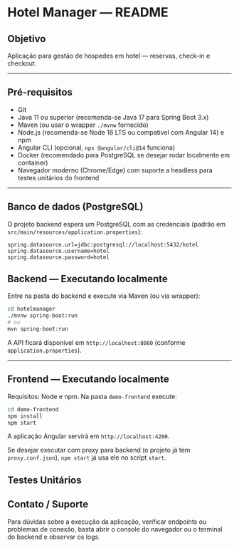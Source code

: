 # Hotel Manager — README

## Objetivo

Aplicação para gestão de hóspedes em hotel — reservas, check-in e checkout.

---

## Pré-requisitos

* Git
* Java 11 ou superior (recomenda-se Java 17 para Spring Boot 3.x)
* Maven (ou usar o wrapper `./mvnw` fornecido)
* Node.js (recomenda-se Node 16 LTS ou compatível com Angular 14) e npm
* Angular CLI (opcional, `npx @angular/cli@14` funciona)
* Docker (recomendado para PostgreSQL se desejar rodar localmente em container)
* Navegador moderno (Chrome/Edge) com suporte a headless para testes unitários do frontend

---

## Banco de dados (PostgreSQL)

O projeto backend espera um PostgreSQL com as credenciais (padrão em `src/main/resources/application.properties`):

```
spring.datasource.url=jdbc:postgresql://localhost:5432/hotel
spring.datasource.username=hotel
spring.datasource.password=hotel
```

## Backend — Executando localmente

Entre na pasta do backend e execute via Maven (ou via wrapper):

```bash
cd hotelmanager
./mvnw spring-boot:run
# ou
mvn spring-boot:run
```

A API ficará disponível em `http://localhost:8080` (conforme `application.properties`).

---

## Frontend — Executando localmente

Requisitos: Node e npm. Na pasta `demo-frontend` execute:

```bash
cd demo-frontend
npm install
npm start
```

A aplicação Angular servirá em `http://localhost:4200`.

Se desejar executar com proxy para backend (o projeto já tem `proxy.conf.json`), `npm start` já usa ele no script `start`.

## Testes Unitários

## Contato / Suporte

Para dúvidas sobre a execução da aplicação, verificar endpoints ou problemas de conexão, basta abrir o console do navegador ou o terminal do backend e observar os logs.
